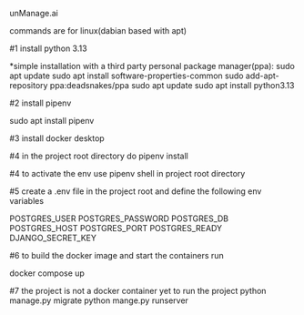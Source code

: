 unManage.ai

commands are for linux(dabian based with apt) 

#1 install python 3.13

*simple installation with a third party personal package manager(ppa):
sudo apt update
sudo apt install software-properties-common
sudo add-apt-repository ppa:deadsnakes/ppa
sudo apt update
sudo apt install python3.13

#2 install pipenv 

sudo apt install pipenv

#3 install docker desktop

#4 in the project root directory do pipenv install

#4 to activate the env use pipenv shell in project root directory

#5 create a .env file in the project root and define the following env variables 

POSTGRES_USER
POSTGRES_PASSWORD
POSTGRES_DB
POSTGRES_HOST
POSTGRES_PORT
POSTGRES_READY
DJANGO_SECRET_KEY


#6 to build the docker image and start the containers run

docker compose up

#7 
the project is not a docker container yet to run the project 
python manage.py migrate 
python mange.py runserver
